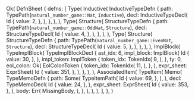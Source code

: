 Ok(
    DefnSheet {
        defns: [
            Type(
                Inductive(
                    InductiveTypeDefn {
                        path: TypePath(`natural_number_game::Nat`, `Inductive`),
                        decl: InductiveTypeDecl(
                            Id {
                                value: 2,
                            },
                        ),
                    },
                ),
            ),
            Type(
                Structure(
                    StructureTypeDefn {
                        path: TypePath(`natural_number_game::OddNat`, `Structure`),
                        decl: StructureTypeDecl(
                            Id {
                                value: 4,
                            },
                        ),
                    },
                ),
            ),
            Type(
                Structure(
                    StructureTypeDefn {
                        path: TypePath(`natural_number_game::EvenNat`, `Structure`),
                        decl: StructureTypeDecl(
                            Id {
                                value: 5,
                            },
                        ),
                    },
                ),
            ),
            ImplBlock(
                TypeImplBlock(
                    TypeImplBlockDecl {
                        ast_idx: 6,
                        impl_block: ImplBlock(
                            Id {
                                value: 30,
                            },
                        ),
                        impl_token: ImplToken {
                            token_idx: TokenIdx(
                                9,
                            ),
                        },
                        ty: 0,
                        eol_colon: Ok(
                            EolColonToken {
                                token_idx: TokenIdx(
                                    11,
                                ),
                            },
                        ),
                        expr_sheet: ExprSheet(
                            Id {
                                value: 351,
                            },
                        ),
                    },
                ),
            ),
            AssociatedItem(
                TypeItem(
                    Memo(
                        TypeMemoDefn {
                            path: Some(
                                TypeItemPath(
                                    Id {
                                        value: 69,
                                    },
                                ),
                            ),
                            decl: TypeMemoDecl(
                                Id {
                                    value: 24,
                                },
                            ),
                            expr_sheet: ExprSheet(
                                Id {
                                    value: 353,
                                },
                            ),
                            body: Err(
                                MissingBody,
                            ),
                        },
                    ),
                ),
            ),
        ],
    },
)